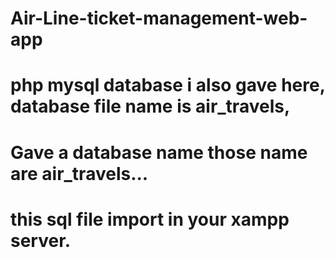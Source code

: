 # Air-Line-ticket-management-web-app
# php mysql database i also gave here, database file name is air_travels,
# Gave a database name those name are air_travels...
# this sql file import in your xampp server.
